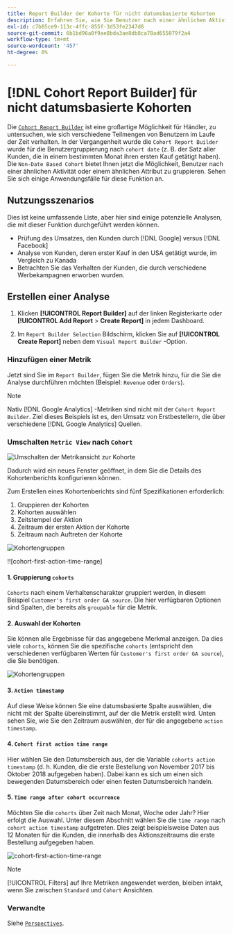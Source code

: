 ```yaml
---
title: Report Builder der Kohorte für nicht datumsbasierte Kohorten
description: Erfahren Sie, wie Sie Benutzer nach einer ähnlichen Aktivität oder einem ähnlichen Attribut gruppieren.
exl-id: c7b85ce9-113c-4ffc-855f-3d53fe2347d8
source-git-commit: 6b1bd96a0f9ae8bda3ae8db8ca78ad655079f2a4
workflow-type: tm+mt
source-wordcount: '457'
ht-degree: 0%

---
```


# [!DNL Cohort Report Builder] für nicht datumsbasierte Kohorten

Die [`Cohort Report Builder`](../dev-reports/cohort-rpt-bldr.md) ist eine großartige Möglichkeit für Händler, zu untersuchen, wie sich verschiedene Teilmengen von Benutzern im Laufe der Zeit verhalten. In der Vergangenheit wurde die `Cohort Report Builder` wurde für die Benutzergruppierung nach `cohort date` (z. B. der Satz aller Kunden, die in einem bestimmten Monat ihren ersten Kauf getätigt haben). Die `Non-Date Based Cohort` bietet Ihnen jetzt die Möglichkeit, Benutzer nach einer ähnlichen Aktivität oder einem ähnlichen Attribut zu gruppieren. Sehen Sie sich einige Anwendungsfälle für diese Funktion an.

## Nutzungsszenarios

Dies ist keine umfassende Liste, aber hier sind einige potenzielle Analysen, die mit dieser Funktion durchgeführt werden können.

* Prüfung des Umsatzes, den Kunden durch [!DNL Google] versus [!DNL Facebook]
* Analyse von Kunden, deren erster Kauf in den USA getätigt wurde, im Vergleich zu Kanada
* Betrachten Sie das Verhalten der Kunden, die durch verschiedene Werbekampagnen erworben wurden.

## Erstellen einer Analyse

1. Klicken **[!UICONTROL Report Builder]** auf der linken Registerkarte oder **[!UICONTROL Add Report** > **Create Report]** in jedem Dashboard.

1. Im `Report Builder Selection` Bildschirm, klicken Sie auf **[!UICONTROL Create Report]** neben dem `Visual Report Builder` -Option.

### Hinzufügen einer Metrik

Jetzt sind Sie im `Report Builder`, fügen Sie die Metrik hinzu, für die Sie die Analyse durchführen möchten (Beispiel: `Revenue` oder `Orders`).

>[!NOTE]
>
>Nativ [!DNL Google Analytics] -Metriken sind nicht mit der `Cohort Report Builder`. Ziel dieses Beispiels ist es, den Umsatz von Erstbestellern, die über verschiedene [!DNL Google Analytics] Quellen.

### Umschalten `Metric View` nach `Cohort`

![Umschalten der Metrikansicht zur Kohorte](../../assets/1-toggle-metric-view-to-cohort.png)

Dadurch wird ein neues Fenster geöffnet, in dem Sie die Details des Kohortenberichts konfigurieren können.

Zum Erstellen eines Kohortenberichts sind fünf Spezifikationen erforderlich:

1. Gruppieren der Kohorten
1. Kohorten auswählen
1. Zeitstempel der Aktion
1. Zeitraum der ersten Aktion der Kohorte
1. Zeitraum nach Auftreten der Kohorte

![Kohortengruppen](../../assets/2-cohort-groups.png)<!--{: width="200" height="224"}-->

!![cohort-first-action-time-range]<!--(../../assets/3-cohort-first-action-time-range.png){: width="400" height="554"}-->

#### 1. Gruppierung `cohorts`

`Cohorts` nach einem Verhaltenscharakter gruppiert werden, in diesem Beispiel `Customer's first order GA source`. Die hier verfügbaren Optionen sind Spalten, die bereits als `groupable` für die Metrik.

#### 2. Auswahl der Kohorten

Sie können alle Ergebnisse für das angegebene Merkmal anzeigen. Da dies viele `cohorts`, können Sie die spezifische `cohorts` (entspricht den verschiedenen verfügbaren Werten für `Customer's first order GA source`), die Sie benötigen.

![Kohortengruppen](../../assets/4-cohort-groups.png)<!--{: width="300" height="338"}-->

#### 3. `Action timestamp`

Auf diese Weise können Sie eine datumsbasierte Spalte auswählen, die nicht mit der Spalte übereinstimmt, auf der die Metrik erstellt wird. Unten sehen Sie, wie Sie den Zeitraum auswählen, der für die angegebene `action timestamp`.

#### 4. `Cohort first action time range`

Hier wählen Sie den Datumsbereich aus, der die Variable `cohorts action timestamp` (d. h. Kunden, die die erste Bestellung von November 2017 bis Oktober 2018 aufgegeben haben). Dabei kann es sich um einen sich bewegenden Datumsbereich oder einen festen Datumsbereich handeln.

#### 5. `Time range after cohort occurrence`

Möchten Sie die `cohorts` über Zeit nach Monat, Woche oder Jahr? Hier erfolgt die Auswahl. Unter diesem Abschnitt wählen Sie die `time range` nach `cohort action timestamp` aufgetreten. Dies zeigt beispielsweise Daten aus 12 Monaten für die Kunden, die innerhalb des Aktionszeitraums die erste Bestellung aufgegeben haben.

![cohort-first-action-time-range](../../assets/5-cohort-first-action-time-range.png)<!--{: width="400" height="557"}-->

>[!NOTE]
>
>[!UICONTROL Filters] auf Ihre Metriken angewendet werden, bleiben intakt, wenn Sie zwischen `Standard` und `Cohort` Ansichten.

### Verwandte

Siehe [`Perspectives`](../../data-analyst/dev-reports/cohort-rpt-bldr.md).
